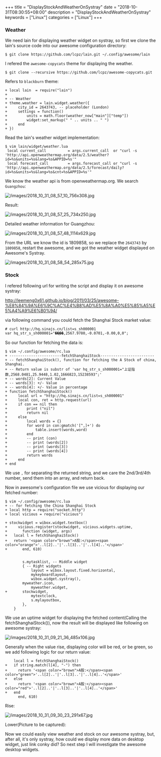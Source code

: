 +++
title = "DisplayStockAndWeatherOnSystray"
date = "2018-10-31T08:30:55+08:00"
description = "DisplayStockAndWeatherOnSystray"
keywords = ["Linux"]
categories = ["Linux"]
+++
### Weather
We need lain for displaying weather widget on systray, so first we clone the
lain's source code into our awesome configuration directory:    

```
$ git clone https://github.com/lcpz/lain.git ~/.config/awesome/lain
```
I refered the `awesome-copycats` theme for displaying the weather.    

```
$ git clone --recursive https://github.com/lcpz/awesome-copycats.git
```
Refers to `blackburn` theme:    

```
+ local lain  = require("lain")
+ 
+ -- Weather
+ theme.weather = lain.widget.weather({
+     city_id = 2643743, -- placeholder (London)
+     settings = function()
+         units = math.floor(weather_now["main"]["temp"])
+         widget:set_markup(" " .. units .. " ")
+     end
+ })
```
Read the lain's weather widget implementation:    

```
$ vim lain/widget/weather.lua
 local current_call          = args.current_call  or "curl -s 'http://api.openweathermap.org/data/2.5/weather?id=%s&units=%s&lang=%s&APPID=%s'"
 local forecast_call         = args.forecast_call or "curl -s 'http://api.openweathermap.org/data/2.5/forecast/daily?id=%s&units=%s&lang=%s&cnt=%s&APPID=%s'"
```
We know the weather api is from openweathermap.org. We search `Guangzhou`:    

![/images/2018_10_31_08_57_10_756x308.jpg](/images/2018_10_31_08_57_10_756x308.jpg)

Result:   

![/images/2018_10_31_08_57_25_734x250.jpg](/images/2018_10_31_08_57_25_734x250.jpg)

Detailed weather information for Guangzhou:    

![/images/2018_10_31_08_57_48_1114x629.jpg](/images/2018_10_31_08_57_48_1114x629.jpg)

From the URL we know the id is 1809858, so we replace the `2643743` by
`1809858`, restart the awesome, and we got the weather widget displayed on
Awesome's Systray.    

![/images/2018_10_31_08_58_54_285x75.jpg](/images/2018_10_31_08_58_54_285x75.jpg)

### Stock
I refered following url for writing the script and display it on awesome
systray:    

http://leemeng0x61.github.io/blog/2011/03/25/awesome-%E8%84%9A%E6%9C%AC%E4%B8%AD%E5%8A%A0%E5%85%A5%E5%A4%A9%E6%B0%94/

via following command you could fetch the Shanghai Stock market value:    

```
# curl http://hq.sinajs.cn/list=s_sh000001
var hq_str_s_sh000001="��ָ֤��,2567.9780,-0.0701,-0.00,0,0";
```
So our function for fetching the data is:    

```
$ vim ~/.config/awesome/rc.lua
+ ------------------------fetchShanghaiStock-------------------------
+ -- fetchShanghaiStock(), function for fetching the A Stock of china, Shanghai.
+ -- Return value is substr of 'var hq_str_s_sh000001="上证指数,2568.0481,25.9448,1.02,1666823,15238593";'
+ -- words[2]: Current Value
+ -- words[3]: +/- Value
+ -- words[4]: +/- Value in percentage
+ function fetchShanghaiStock()
+     local url = "http://hq.sinajs.cn/list=s_sh000001"
+     local con, ret = http.request(url)
+     if con == nil then
+         print ("nil")
+         return nil
+     else
+         local words = {}
+         for word in con:gmatch('[^,]+') do
+             table.insert(words,word)
+         end
+         -- print (con)
+         -- print (words[2])
+         -- print (words[3])
+         -- print (words[4])
+         return words
+     end
+ end
```
We use `,` for separating the returned string, and we care the 2nd/3rd/4th
number, send them into an array, and return back.    

Now in awesome's configuration file we use vicious for displaying our fetched
number:    

```
$ vim ~/.config/awesome/rc.lua
+ -- for fetching the China Shanghai Stock
+ local http = require("socket.http")
+ local vicious = require("vicious")

+ stockwidget = wibox.widget.textbox()
+     vicious.register(stockwidget, vicious.widgets.uptime,
+       function (widget, args)
+ 	local l = fetchShanghaiStock()
+ 	return '<span color="brown">A股:</span><span  color="orange">'..l[2]..'|'..l[3]..'|'..l[4]..'</span>'
+       end, 610)


        s.mytasklist, -- Middle widget
        { -- Right widgets
            layout = wibox.layout.fixed.horizontal,
            mykeyboardlayout,
            wibox.widget.systray(),
	    myweather.icon,
            myweather.widget,
+	    stockwidget,
            mytextclock,
            s.mylayoutbox,
        },
    }
```
We use an uptime widget for displaying the fetched content(Calling the
fetchShanghaiStock()), now the result will be displayed like following on
awesome systray:    

![/images/2018_10_31_09_21_36_485x106.jpg](/images/2018_10_31_09_21_36_485x106.jpg)

Generally when the value rise, displaying color will be red, or be green, so
we add following logic for our return value:    

```
	local l = fetchShanghaiStock()
+	if string.match(l[4], "-") then
+	  return '<span color="brown">A股:</span><span  color="green">'..l[2]..'|'..l[3]..'|'..l[4]..'</span>'
+	else
+	  return '<span color="brown">A股:</span><span  color="red">'..l[2]..'|'..l[3]..'|'..l[4]..'</span>'
+	end
      end, 610)
```

Rise:    

![/images/2018_10_31_09_30_23_291x67.jpg](/images/2018_10_31_09_30_23_291x67.jpg)

Lower(Picture to be captured):    

Now we could easily view weather and stock on our awesome systray, but, after
all, it's only systray, how could we display more data on desktop widget, just
link conky did? So next step I will investigate the awesome desktop widgets.   
